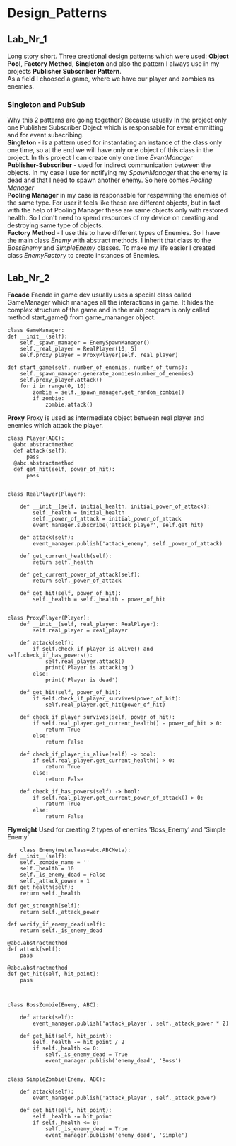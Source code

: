 # Design_Patterns
## Lab_Nr_1
Long story short. Three creational design patterns which were used: **Object Pool**, **Factory Method**, **Singleton** and also the pattern I always use in my projects **Publisher Subscriber Pattern**. \
As a field I choosed a game, where we have our player and zombies as enemies.
### Singleton and PubSub
Why this 2 patterns are going together? Because usually In the project only one Publisher Subscriber Object which is responsable for event emmitting and for event subscribing.\
**Singleton** - is a pattern used for instantating an instance of the class only one time, so at the end we will have only one object of this class in the project.
In this project I can create only one time *EventManager*\
**Publisher-Subscriber** - used for indirect communication between the objects. In my case I use for notifying my *SpawnManager* that the enemy is dead and that I need to spawn another enemy. So here comes *Pooling Manager*\
**Pooling Manager** in my case is responsable for respawning the enemies of the same type. For user it feels like these are different objects, but in fact with the help of Pooling Manager these are same objects only with restored health. So I don't need to spend resources of my device on creating and destroying same type of objects.\
**Factory Method** - I use this to have different types of Enemies. So I have the main class *Enemy* with abstract methods. I inherit that class to the *BossEnemy* and *SimpleEnemy* classes. To make my life easier I created class *EnemyFactory* to create instances of Enemies.
## Lab_Nr_2
**Facade**
Facade in game dev usually uses a special class called GameManager which manages all the interactions in game. It hides the complex structure of the game and in the main program is only called method start_game() from  game_mananger object.
    
    class GameManager:  
    def __init__(self):
        self._spawn_manager = EnemySpawnManager()
        self._real_player = RealPlayer(10, 5)
        self.proxy_player = ProxyPlayer(self._real_player)

    def start_game(self, number_of_enemies, number_of_turns):
        self._spawn_manager.generate_zombies(number_of_enemies)
        self.proxy_player.attack()
        for i in range(0, 10):
            zombie = self._spawn_manager.get_random_zombie()
            if zombie:
                zombie.attack()
**Proxy**
Proxy is used as intermediate object between real player and enemies which attack the player.

    class Player(ABC):
      @abc.abstractmethod
      def attack(self):
          pass
      @abc.abstractmethod
      def get_hit(self, power_of_hit):
          pass


    class RealPlayer(Player):

        def __init__(self, initial_health, initial_power_of_attack):
            self._health = initial_health
            self._power_of_attack = initial_power_of_attack
            event_manager.subscribe('attack_player', self.get_hit)

        def attack(self):
            event_manager.publish('attack_enemy', self._power_of_attack)

        def get_current_health(self):
            return self._health

        def get_current_power_of_attack(self):
            return self._power_of_attack

        def get_hit(self, power_of_hit):
            self._health = self._health - power_of_hit


    class ProxyPlayer(Player):
        def __init__(self, real_player: RealPlayer):
            self.real_player = real_player

        def attack(self):
            if self.check_if_player_is_alive() and self.check_if_has_powers():
                self.real_player.attack()
                print('Player is attacking')
            else:
                print('Player is dead')

        def get_hit(self, power_of_hit):
            if self.check_if_player_survives(power_of_hit):
                self.real_player.get_hit(power_of_hit)

        def check_if_player_survives(self, power_of_hit):
            if self.real_player.get_current_health() - power_of_hit > 0:
                return True
            else:
                return False

        def check_if_player_is_alive(self) -> bool:
            if self.real_player.get_current_health() > 0:
                return True
            else:
                return False

        def check_if_has_powers(self) -> bool:
            if self.real_player.get_current_power_of_attack() > 0:
                return True
            else:
                return False
**Flyweight**
Used for creating 2 types of enemies 'Boss_Enemy' and 'Simple Enemy'

        class Enemy(metaclass=abc.ABCMeta):
    def __init__(self):
        self._zombie_name = ''
        self._health = 10
        self._is_enemy_dead = False
        self._attack_power = 1
    def get_health(self):
        return self._health

    def get_strength(self):
        return self._attack_power

    def verify_if_enemy_dead(self):
        return self._is_enemy_dead

    @abc.abstractmethod
    def attack(self):
        pass

    @abc.abstractmethod
    def get_hit(self, hit_point):
        pass



    class BossZombie(Enemy, ABC):

        def attack(self):
            event_manager.publish('attack_player', self._attack_power * 2)

        def get_hit(self, hit_point):
            self._health -= hit_point / 2
            if self._health <= 0:
                self._is_enemy_dead = True
                event_manager.publish('enemy_dead', 'Boss')


    class SimpleZombie(Enemy, ABC):

        def attack(self):
            event_manager.publish('attack_player', self._attack_power)

        def get_hit(self, hit_point):
            self._health -= hit_point
            if self._health <= 0:
                self._is_enemy_dead = True
                event_manager.publish('enemy_dead', 'Simple')
